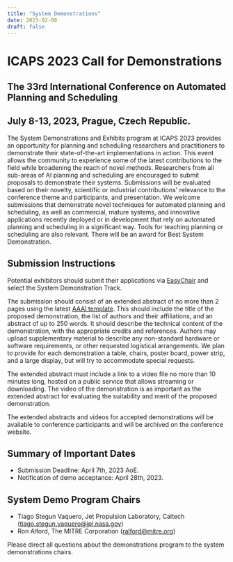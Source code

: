 ```yaml
---
title: "System Demonstrations"
date: 2023-02-08
draft: false
---
```


# ICAPS 2023 Call for Demonstrations

## The 33rd International Conference on Automated Planning and Scheduling
## July 8-13, 2023, Prague, Czech Republic.

The System Demonstrations and Exhibits program at ICAPS 2023 provides an opportunity for planning and scheduling researchers and practitioners to demonstrate their state-of-the-art implementations in action. This event allows the community to experience some of the latest contributions to the field while broadening the reach of novel methods.
Researchers from all sub-areas of AI planning and scheduling are encouraged to submit proposals to demonstrate their systems. Submissions will be evaluated based on their novelty, scientific or industrial contributions' relevance to the conference theme and participants, and presentation. We welcome submissions that demonstrate novel techniques for automated planning and scheduling, as well as commercial, mature systems, and innovative applications recently deployed or in development that rely on automated planning and scheduling in a significant way. Tools for teaching planning or scheduling are also relevant. There will be an award for Best System Demonstration.

## Submission Instructions

Potential exhibitors should submit their applications via [EasyChair](https://www.easychair.org/conferences/?conf=icaps23) and select the System Demonstration Track.

The submission should consist of an extended abstract of no more than 2 pages using the latest [AAAI template](https://www.aaai.org/Publications/Templates/AuthorKit23.zip). This should include the title of the proposed demonstration, the list of authors and their affiliations, and an abstract of up to 250 words. It should describe the technical content of the demonstration, with the appropriate credits and references. Authors may upload supplementary material to describe any non-standard hardware or software requirements, or other requested logistical arrangements. We plan to provide for each demonstration a table, chairs, poster board, power strip, and a large display, but will try to accommodate special requests.

The extended abstract must include a link to a video file no more than 10 minutes long, hosted on a public service that allows streaming or downloading. The video of the demonstration is as important as the extended abstract for evaluating the suitability and merit of the proposed demonstration.

The extended abstracts and videos for accepted demonstrations will be available to conference participants and will be archived on the conference website.

## Summary of Important Dates

* Submission Deadline: April 7th, 2023 AoE.
* Notification of demo acceptance: April 28th, 2023.

## System Demo Program Chairs

* Tiago Stegun Vaquero, Jet Propulsion Laboratory, Caltech (tiago.stegun.vaquero@jpl.nasa.gov)
* Ron Alford, The MITRE Corporation (ralford@mitre.org)

Please direct all questions about the demonstrations program to the system demonstrations chairs.
